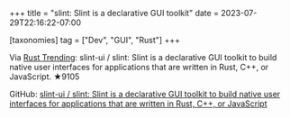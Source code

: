 +++
title = "slint: Slint is a declarative GUI toolkit"
date = 2023-07-29T22:16:22-07:00

[taxonomies]
tag = ["Dev", "GUI", "Rust"]
+++

Via [Rust Trending](https://botsin.space/@RustTrending/110799629569455417): slint-ui / slint: Slint is a declarative GUI toolkit to build native user interfaces for applications that are written in Rust, C++, or JavaScript. ★9105

<!-- more -->

GitHub: [slint-ui / slint: Slint is a declarative GUI toolkit to build native user interfaces for applications that are written in Rust, C++, or JavaScript](https://github.com/slint-ui/slint)
